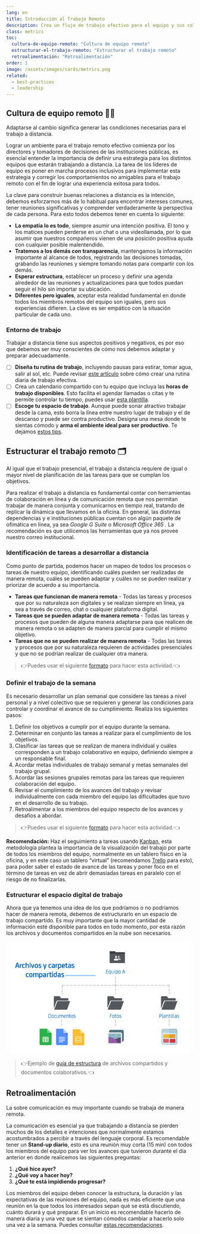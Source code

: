 ```yaml
---
lang: en
title: Introducción al Trabajo Remoto
description: Crea un flujo de trabajo efectivo para el equipo y sus colaboradores.
class: metrics
toc:
  cultura-de-equipo-remoto: "Cultura de equipo remoto"
  estructurar-el-trabajo-remoto: "Estructurar el trabajo remoto"
  retroalimentación: "Retroalimentación"
order: 1
image: /assets/images/cards/metrics.png
related:
  - best-practices
  - leadership
---
```


## Cultura de equipo remoto 👩‍💼
Adaptarse al cambio significa generar las condiciones necesarias para el trabajo a distancia.

Lograr un ambiente para el trabajo remoto efectivo comienza por los directores y tomadores de decisiones de las instituciones públicas, es esencial entender la importancia de definir una estrategia para los distintos equipos que estarán trabajando a distancia.  La tarea de los líderes de equipo es poner en marcha procesos inclusivos para implementar esta estrategia y corregir los comportamientos no amigables para el trabajo remoto con el fin de lograr una experiencia exitosa para todos.

La clave para construir buenas relaciones a distancia es la intención, debemos esforzarnos más de lo habitual para encontrar intereses comunes, tener reuniones significativas y comprender verdaderamente la perspectiva de cada persona. Para esto todos debemos tener en cuenta lo siguiente:

- **La empatía lo es todo**, siempre asumir una intención positiva. El tono y los matices pueden perderse en un chat o una videollamada, por lo que asumir que nuestros compañeros vienen de una posición positiva ayuda con cualquier posible malentendido.
- **Tratemos a los demás con transparencia**, mantengamos la información importante al alcance de todos, registrando las decisiones tomadas, grabando las reuniones y siempre tomando notas para compartir con los demás.
- **Esperar estructura**, establecer un proceso y definir una agenda alrededor de las reuniones y actualizaciones para que todos puedan seguir el hilo sin importar su ubicación.
- **Diferentes pero iguales**, aceptar esta realidad fundamental en donde todos los miembros remotos del equipo son iguales, pero sus experiencias difieren. La clave es ser empático con la situación particular de cada uno.

### Entorno de trabajo
Trabajar a distancia tiene sus aspectos positivos y negativos, es por eso que debemos ser muy conscientes de cómo nos debemos adaptar y preparar adecuadamente.

- [ ] **Diseña tu rutina de trabajo**, incluyendo pausas para estirar, tomar agua, salir al sol, etc. Puede revisar [este artículo](https://blog.trello.com/es/rutina-diaria-de-trabajo) sobre cómo crear una rutina diaria de trabajo efectiva.
- [ ] Crea un calendario compartido con tu equipo que incluya las **horas de trabajo disponibles**. Esto facilita el agendar llamadas o citas y te permite controlar tu tiempo, puedes usar [esta plantilla](https://docs.google.com/spreadsheets/d/1Otp1O7-W8eJ01RaD0RIp7bnAASlPbodA2cLVzYteq9c/edit?usp=sharing).
- [ ] **Escoge tu espacio de trabajo**. Aunque puede sonar atractivo trabajar desde la cama, esto borra la línea entre nuestro lugar de trabajo y el de descanso y puede ser contra productivo. Designa una mesa donde te sientas cómodo y **arma el ambiente ideal para ser productivo**.  Te dejamos [estos tips](https://www.3buro.mx/blog/mejorar-tu-espacio-de-trabajo/).

## Estructurar el trabajo remoto 🗂
Al igual que el trabajo presencial, el trabajo a distancia requiere de igual o mayor nivel de planificación de las tareas para que se cumplan los objetivos.

Para realizar el trabajo a distancia es fundamental contar con herramientas de colaboración en línea y de comunicación remota que nos permitan trabajar de manera conjunta y comunicarnos en tiempo real, tratando de replicar la dinámica que llevamos en la oficina.  En general, las distintas dependencias y e instituciones públicas cuentan con algún paquete de ofimática en línea, ya sea *Google G Suite* o *Microsoft Office 365* . La recomendación es que utilicemos las herramientas que ya nos provee nuestro correo institucional.

### Identificación de tareas a desarrollar a distancia
Como punto de partida, podemos hacer un mapeo de todos los procesos o tareas de nuestro equipo, identificando cuáles pueden ser realizadas de manera remota, cuáles se pueden adaptar y cuáles no se pueden realizar y priorizar de acuerdo a su importancia.

- **Tareas que funcionan de manera remota** - Todas las tareas y procesos que por su naturaleza son digitales y se realizan siempre en línea, ya sea a través de correo, chat o cualquier plataforma digital.
- **Tareas que se pueden adaptar de manera remota** - Todas las tareas y procesos que pueden de alguna manera adaptarse para que realicen de manera remota o se adapten de manera parcial para cumplir el mismo objetivo.
- **Tareas que no se pueden realizar de manera remota** - Todas las tareas y procesos que por su naturaleza requieren de actividades presenciales y que no se podrían realizar de cualquier otra manera.

> 👉Puedes usar el siguiente [formato](https://docs.google.com/document/d/1LRhF6wj1i4_IqVnEdarabT-68XYSUZ-IjEk90S9ayEQ/edit?usp=sharing) para hacer esta actividad.👈

### Definir el trabajo de la semana
Es necesario desarrollar un plan semanal que considere las tareas a nivel personal y a nivel colectivo que se requieren y generar las condiciones para controlar y coordinar el avance de su cumplimiento. Realiza los siguientes pasos:

1. Definir los objetivos a cumplir por el equipo durante la semana.
2. Determinar en conjunto las tareas a realizar para el cumplimiento de los objetivos.
3. Clasificar las tareas que se realizan de manera individual y cuáles corresponden a un trabajo colaborativo en equipo, definiendo siempre a un responsable final.
4. Acordar metas individuales de trabajo semanal y metas semanales del trabajo grupal.
5. Acordar las sesiones grupales remotas para las tareas que requieren colaboración del equipo.
6. Revisar el cumplimiento de los avances del trabajo y revisar individualmente con cada miembro del equipo las dificultades que tuvo en el desarrollo de su trabajo.
7. Retroalimentar a los miembros del equipo respecto de los avances y desafíos a abordar.

> 👉Puedes usar el siguiente [formato](https://docs.google.com/spreadsheets/d/1wLQOm11e-ktCu5lWVy9bGDOgkayXzDSgAGOv05MBac8/edit?usp=sharing) para hacer esta actividad.👈

**Recomendación:**
Haz el seguimiento a tareas usando [Kanban](https://blog.trello.com/es/metodologia-kanban), esta metodología plantea la importancia de la visualización del trabajo por parte de todos los miembros del equipo, normalmente en un tablero físico en la oficina, y en este caso un tablero “virtual” (recomendamos [Trello](https://trello.com/home) para esto), para poder saber el estado de avance de las tareas y poner foco en el término de tareas en vez de abrir demasiadas tareas en paralelo con el riesgo de no finalizarlas.

### Estructurar el espacio digital de trabajo
Ahora que ya tenemos una idea de los que podríamos o no podríamos hacer de manera remota, debemos de estructurarlo en un espacio de trabajo compartido. Es muy importante que la mayor cantidad de información esté disponible para todos en todo momento, por esta razón los archivos y documentos compartidos en la nube son necesarios.

![Drive](../assets/images/metrics/drive.png)

> 👉Ejemplo de [guía de estructura](https://drive.google.com/file/d/1bHJr8_rHJTceW131JfOb4zhvKVf3DjUv/view?usp=sharing) de archivos compartidos y documentos colaborativos.👈

## Retroalimentación
La sobre comunicación es muy importante cuando se trabaja de manera remota.

La comunicación es esencial ya que trabajando a distancia se pierden muchos de los detalles e intenciones que normalmente estamos acostumbrados a percibir a través del lenguaje corporal. Es recomendable tener un **Stand-up diario**, esto es una reunión muy corta (15 min) con todos los miembros del equipo para ver los avances que tuvieron durante el día anterior en donde realicemos las siguientes preguntas:

1. **¿Qué hice ayer?**
2. **¿Qué voy a hacer hoy?**
3. **¿Qué te está impidiendo progresar?**

Los miembros del equipo deben conocer la estructura, la duración y las expectativas de las reuniones del equipo, nada es más eficiente que una reunión en la que todos los interesados sepan qué se está discutiendo, cuánto durará y qué preparar. En un inicio es recomendable hacerlo de manera diaria y una vez que se sientan cómodos cambiar a hacerlo solo una vez a la semana. Puedes consultar [estas recomendaciones](https://blog.kezmo.com/consejos-%C3%A1giles-para-stand-up-meetings-reuniones-diarias-281352668406).
